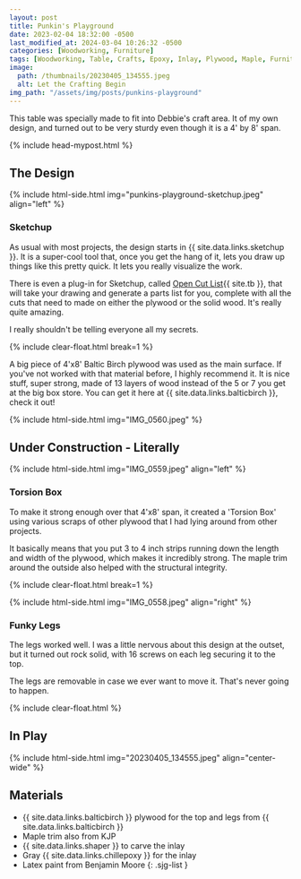 ```yaml
---
layout: post
title: Punkin's Playground
date: 2023-02-04 18:32:00 -0500
last_modified_at: 2024-03-04 10:26:32 -0500
categories: [Woodworking, Furniture]
tags: [Woodworking, Table, Crafts, Epoxy, Inlay, Plywood, Maple, Furniture, Shaper Origin]
image:
  path: /thumbnails/20230405_134555.jpeg
  alt: Let the Crafting Begin
img_path: "/assets/img/posts/punkins-playground"
---
```


This table was specially made to fit into Debbie's craft area. It of my own design, and turned out to be very sturdy even though it is a 4&#39; by 8&#39; span.

{% include head-mypost.html %}

## The Design

{% include html-side.html img="punkins-playground-sketchup.jpeg" align="left" %}

### Sketchup

As usual with most projects, the design starts in {{ site.data.links.sketchup }}. It is a super-cool tool that, once you get the hang of it, lets you draw up things like this pretty quick. It lets you really visualize the work.

There is even a plug-in for Sketchup, called [Open Cut List](https://docs.opencutlist.org/){{ site.tb }}, that will take your drawing and generate a parts list for you, complete with all the cuts that need to made on either the plywood or the solid wood. It's really quite amazing.

I really shouldn't be telling everyone all my secrets.

{% include clear-float.html break=1 %}

A big piece of 4&#39;x8&#39; Baltic Birch plywood was used as the main surface. If you've not worked with that material before, I highly recommend it. It is nice stuff, super strong, made of 13 layers of wood instead of the 5 or 7 you get at the big box store. You can get it here at {{ site.data.links.balticbirch }}, check it out!

{% include html-side.html img="IMG_0560.jpeg" %}

## Under Construction - Literally

{% include html-side.html img="IMG_0559.jpeg" align="left" %}

### Torsion Box

To make it strong enough over that 4&#39;x8&#39; span, it created a 'Torsion Box' using various scraps of other plywood that I had lying around from other projects. 

It basically means that you put 3 to 4 inch strips running down the length and width of the plywood, which makes it incredibly strong. The maple trim around the outside also helped with the structural integrity.

{% include clear-float.html break=1 %}

{% include html-side.html img="IMG_0558.jpeg" align="right" %}

### Funky Legs

The legs worked well. I was a little nervous about this design at the outset, but it turned out rock solid, with 16 screws on each leg securing it to the top.

The legs are removable in case we ever want to move it. That's never going to happen.

{% include clear-float.html %}

## In Play

{% include html-side.html img="20230405_134555.jpeg" align="center-wide" %}

## Materials

- {{ site.data.links.balticbirch }} plywood for the top and legs from {{ site.data.links.balticbirch }}
- Maple trim also from KJP
- {{ site.data.links.shaper }} to carve the inlay
- Gray {{ site.data.links.chillepoxy }} for the inlay
- Latex paint from Benjamin Moore
{: .sjg-list }
